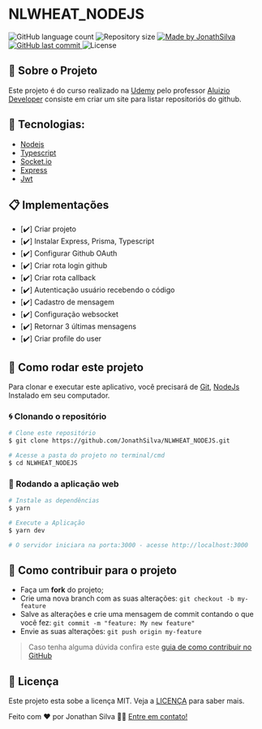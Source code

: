 # NLWHEAT_NODEJS

<img alt="GitHub language count" src="https://img.shields.io/github/languages/count/NLWHEAT_NODEJS/GithubRepositories">

<img alt="Repository size" src="https://img.shields.io/github/repo-size/NLWHEAT_NODEJS/GithubRepositories">

<a href="https://www.linkedin.com/in/jonathsilva/">
    <img alt="Made by JonathSilva" src="https://img.shields.io/badge/made%20by-JonathSilva-blue">
</a>

<a href="https://github.com/JonathSilva/NLWHEAT_NODEJS/commits/main">
    <img alt="GitHub last commit" src="https://img.shields.io/github/last-commit/JonathSilva/NLWHEAT_NODEJS?color=blue">
</a>

<img alt="License" src="https://img.shields.io/badge/license-MIT-brightgreen?color=blue">

</p>

## 🚀 Sobre o Projeto

Este projeto é do curso realizado na [Udemy](https://www.udemy.com/course/curso-pratico-react-e-nextjs-essencial-com-typescript/) pelo professor [Aluizio Developer](https://github.com/aluiziodeveloper) consiste em criar um site para listar repositoriós do github.

## 🔨 Tecnologias:

- [Nodejs][nodejs]
- [Typescript][typescript]
- [Socket.io][socket]
- [Express][express]
- [Jwt][jwt]

 ## 📋 Implementações

- [✔️] Criar projeto 
- [✔️] Instalar Express, Prisma, Typescript
- [✔️] Configurar Github OAuth
- [✔️] Criar rota login github
- [✔️] Criar rota callback
- [✔️] Autenticação usuário recebendo o código
- [✔️] Cadastro de mensagem
- [✔️] Configuração websocket
- [✔️] Retornar 3 últimas mensagens
- [✔️] Criar profile do user


## 🚀 Como rodar este projeto

Para clonar e executar este aplicativo, você precisará de [Git](https://git-scm.com), [NodeJs][nodejs] Instalado em seu computador.

### 🌀 Clonando o repositório

```bash
# Clone este repositório
$ git clone https://github.com/JonathSilva/NLWHEAT_NODEJS.git

# Acesse a pasta do projeto no terminal/cmd
$ cd NLWHEAT_NODEJS

```

### 🧭 Rodando a aplicação web

```bash
# Instale as dependências
$ yarn

# Execute a Aplicação
$ yarn dev

# O servidor iniciara na porta:3000 - acesse http://localhost:3000
```

## 🤔 Como contribuir para o projeto

- Faça um **fork** do projeto;
- Crie uma nova branch com as suas alterações: `git checkout -b my-feature`
- Salve as alterações e crie uma mensagem de commit contando o que você fez: `git commit -m "feature: My new feature"`
- Envie as suas alterações: `git push origin my-feature`

> Caso tenha alguma dúvida confira este [guia de como contribuir no GitHub](https://github.com/firstcontributions/first-contributions)

## 📝 Licença

Este projeto esta sobe a licença MIT. Veja a [LICENÇA][license] para saber mais.

Feito com ❤️ por Jonathan Silva 👋🏽 [Entre em contato!](https://www.linkedin.com/in/jonathsilva)

[nodejs]: https://nodejs.org/
[express]: https://expressjs.com/
[uuidv4]: https://www.npmjs.com/package/uuidv4
[nodemon]: https://www.npmjs.com/package/nodemon
[rs]: https://rocketseat.com.br
[jwt]: https://jwt.io/
[socket]: https://socket.io/

[scss]:[https://sass-lang.com/]
[license]: https://opensource.org/licenses/MIT
[postgres]: https://www.postgresql.org/
[multer]: https://www.npmjs.com/package/multer
[reactjs]: https://reactjs.org/
[babel]: https://babeljs.io/
[webpack]: https://webpack.js.org/
[license]: https://opensource.org/licenses/MIT
[typescript]: https://www.typescriptlang.org/
[styled]: https://styled-components.com/
